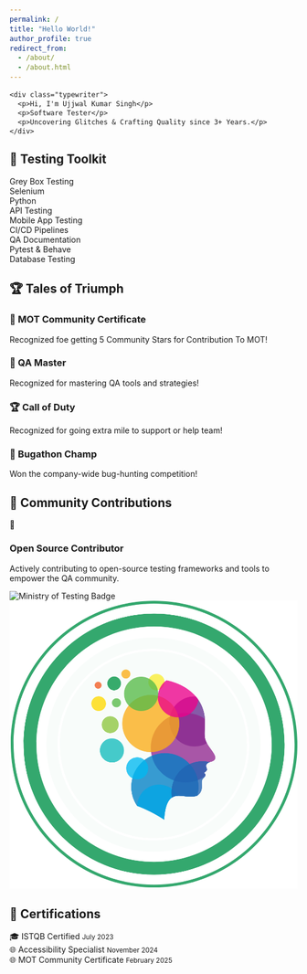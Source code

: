 ```yaml
---
permalink: /
title: "Hello World!"
author_profile: true
redirect_from: 
  - /about/
  - /about.html
---
```

<div class="test-laboratory">
  <div class="hero-section">
    
    <div class="typewriter">
      <p>Hi, I'm Ujjwal Kumar Singh</p>
      <p>Software Tester</p>
      <p>Uncovering Glitches & Crafting Quality since 3+ Years.</p>
    </div>
  </div>
  <div class="skills-section">
    <h2>🔧 Testing Toolkit</h2>
    <div class="skill-grid">
      <div class="skill-card">Grey Box Testing</div>
      <div class="skill-card">Selenium</div>
      <div class="skill-card">Python</div>
      <div class="skill-card">API Testing</div>
      <div class="skill-card">Mobile App Testing</div>
      <div class="skill-card">CI/CD Pipelines</div>
      <div class="skill-card">QA Documentation</div>
      <div class="skill-card">Pytest & Behave</div>
      <div class="skill-card">Database Testing</div>
    </div>
  </div>
  <div class="achievements-section">
    <h2>🏆 Tales of Triumph</h2>
    <div class="achievement-grid">
         <div class="flip-card">
        <div class="flip-card-inner">
          <div class="flip-card-front">
            <h3>🏅 MOT Community Certificate</h3>
          </div>
          <div class="flip-card-back">
            <p>Recognized foe getting 5 Community Stars for Contribution To MOT!</p>
          </div>
        </div>
      </div>
      <div class="flip-card">
        <div class="flip-card-inner">
          <div class="flip-card-front">
            <h3>👑 QA Master</h3>
          </div>
          <div class="flip-card-back">
            <p>Recognized for mastering QA tools and strategies!</p>
          </div>
        </div>
      </div>
      <div class="flip-card">
        <div class="flip-card-inner">
          <div class="flip-card-front">
            <h3>🏆 Call of Duty</h3>
          </div>
          <div class="flip-card-back">
            <p>Recognized for going extra mile to support or help team!</p>
          </div>
        </div>
      </div>
      <div class="flip-card">
        <div class="flip-card-inner">
          <div class="flip-card-front">
            <h3>🎯 Bugathon Champ</h3>
          </div>
          <div class="flip-card-back">
            <p>Won the company-wide bug-hunting competition!</p>
          </div>
        </div>
      </div>
    </div>
  </div>


<h2>🤝 Community Contributions</h2>
<div class="community-grid">
  <div class="community-card">
    <div class="icon">🚀</div>
    <h3>Open Source Contributor</h3>
    <p>Actively contributing to open-source testing frameworks and tools to empower the QA community.</p>
  </div>

  <!-- Updated Ministry of Testing Badge -->
  <div class="card mot-card">
      <img src="/images/mot_badge.jpg" alt="Ministry of Testing Badge" class="mot-badge" />
  </div>
</div>

  <!-- Updated Ministry of Testing Badge -->
  <div class="card mot-card">
      <img src="/images/QABash.com-Logo-4.png" alt="Ambassador of QA Bash" class="qabadge-badge" />
  </div>
</div>



  <div class="certifications-section">
    <h2>📜 Certifications</h2>
    <div class="cert-container">
      <div class="cert-item glow-card">
        <span>🎓 ISTQB Certified</span>
        <small>July 2023</small>
      </div>
      <div class="cert-item glow-card">
        <span>🌐 Accessibility Specialist</span>
        <small>November 2024</small>
      </div>
      <div class="cert-item glow-card">
        <span>🌐 MOT Community Certificate</span>
        <small>February 2025</small>
      </div>
    </div>
  </div>
</div>
